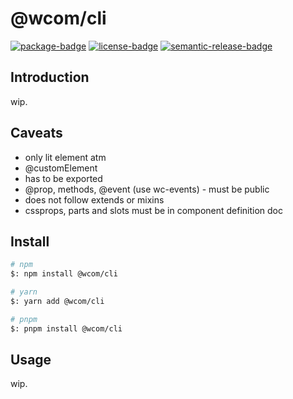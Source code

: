 # @wcom/cli

[![package-badge]][package]
[![license-badge]][license]
[![semantic-release-badge]][semantic-release]

[package]: https://www.npmjs.com/package/@wcom/cli
[package-badge]: https://img.shields.io/npm/v/@wcom/cli
[license]: https://github.com/wcom-js/cli/blob/main/LICENSE
[license-badge]: https://img.shields.io/github/license/wcom-js/cli
[semantic-release]: https://github.com/semantic-release/semantic-release
[semantic-release-badge]: https://img.shields.io/badge/%20%20%F0%9F%93%A6%F0%9F%9A%80-semantic--release-e10079.svg

## Introduction

wip.

## Caveats

- only lit element atm
- @customElement
- has to be exported
- @prop, methods, @event (use wc-events) - must be public
- does not follow extends or mixins
- cssprops, parts and slots must be in component definition doc

## Install

```bash
# npm
$: npm install @wcom/cli

# yarn
$: yarn add @wcom/cli

# pnpm
$: pnpm install @wcom/cli
```

## Usage

wip.